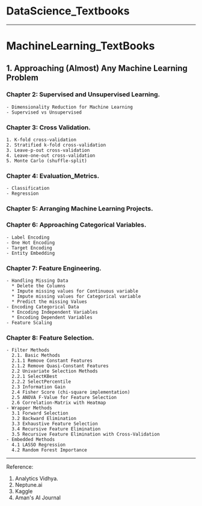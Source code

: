 # DataScience_Textbooks
---

# MachineLearning_TextBooks

## 1. Approaching (Almost) Any Machine Learning Problem

  ### Chapter 2: Supervised and Unsupervised Learning.
    - Dimensionality Reduction for Machine Learning
    - Supervised vs Unsupervised

   ### Chapter 3: Cross Validation.
    1. K-fold cross-validation
    2. Stratified k-fold cross-validation
    3. Leave-p-out cross-validation
    4. Leave-one-out cross-validation
    5. Monte Carlo (shuffle-split)

  ### Chapter 4: Evaluation_Metrics.
    - Classification
    - Regression

  ### Chapter 5: Arranging Machine Learning Projects.

  ### Chapter 6: Approaching Categorical Variables.
    - Label Encoding
    - One Hot Encoding
    - Target Encoding
    - Entity Embedding

  ### Chapter 7: Feature Engineering.
    - Handling Missing Data
      * Delete the Columns
      * Impute missing values for Continuous variable
      * Impute missing values for Categorical variable
      * Predict the missing Values
    - Encoding Categorical Data
      * Encoding Independent Variables
      * Encoding Dependent Variables
    - Feature Scaling
  
  ### Chapter 8: Feature Selection.
    - Filter Methods
      2.1. Basic Methods
      2.1.1 Remove Constant Features
      2.1.2 Remove Quasi-Constant Features
      2.2 Univariate Selection Methods
      2.2.1 SelectKBest
      2.2.2 SelectPercentile
      2.3 Information Gain
      2.4 Fisher Score (chi-square implementation)
      2.5 ANOVA F-Value for Feature Selection
      2.6 Correlation-Matrix with Heatmap
    - Wrapper Methods
      3.1 Forward Selection
      3.2 Backward Elimination
      3.3 Exhaustive Feature Selection
      3.4 Recursive Feature Elimination
      3.5 Recursive Feature Elimination with Cross-Validation
    - Embedded Methods
      4.1 LASSO Regression
      4.2 Random Forest Importance





---
Reference:
  1. Analytics Vidhya.
  2. Neptune.ai
  3. Kaggle
  4. Aman's AI Journal


